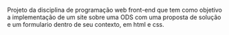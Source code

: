 

Projeto da disciplina de programação web front-end que tem como objetivo a implementação de um site sobre uma ODS com uma proposta 
de solução e um formulario dentro de seu contexto, em html e css.

 
